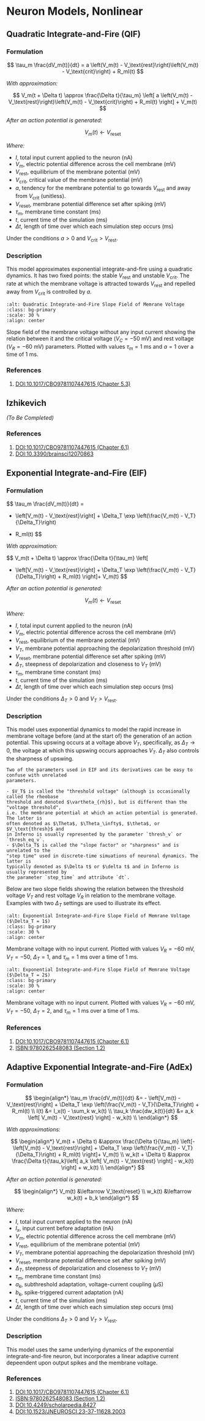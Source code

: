 # Neuron Models, Nonlinear

## Quadratic Integrate-and-Fire (QIF)
### Formulation
$$
\tau_m \frac{dV_m(t)}{dt} = a \left(V_m(t) - V_\text{rest}\right)\left(V_m(t) - V_\text{crit}\right) + R_mI(t)
$$

*With approximation:*

$$
V_m(t + \Delta t) \approx \frac{\Delta t}{\tau_m} \left[ a \left(V_m(t) - V_\text{rest}\right)\left(V_m(t) - V_\text{crit}\right) + R_mI(t) \right] + V_m(t)
$$

*After an action potential is generated:*

$$V_m(t) \leftarrow V_\text{reset}$$

*Where:*
- $I$, total input current applied to the neuron $(\text{nA})$
- $V_m$, electric potential difference across the cell membrane $(\text{mV})$
- $V_\text{rest}$, equilibrium of the membrane potential $(\text{mV})$
- $V_\text{crit}$, critical value of the membrane potential $(\text{mV})$
- $a$, tendency for the membrane potential to go towards $V_\text{rest}$ and away from $V_\text{crit}$ (unitless).
- $V_\text{reset}$, membrane potential difference set after spiking $(\text{mV})$
- $\tau_m$, membrane time constant $(\text{ms})$
- $t$, current time of the simulation $(\text{ms})$
- $\Delta t$, length of time over which each simulation step occurs $(\text{ms})$

Under the conditions $a > 0$ and $V_\text{crit} > V_\text{rest}$.

### Description
This model approximates exponential integrate-and-fire using a quadratic dynamics. It has
two fixed points: the stable $V_\text{rest}$ and unstable $V_\text{crit}$. The rate at which
the membrane voltage is attracted towards $V_\text{rest}$ and repelled away from $V_\text{crit}$
is controlled by $a$.

```{image} ../images/plots/qif_slope_field.png
:alt: Quadratic Integrate-and-Fire Slope Field of Memrane Voltage
:class: bg-primary
:scale: 30 %
:align: center
```
Slope field of the membrane voltage without any input current showing the relation between it
and the critical voltage $(V_C = -50 \text{ mV})$ and rest voltage $(V_R = -60 \text{ mV})$
parameters. Plotted with values $\tau_m=1 \text{ ms}$ and $a=1$ over a time of $1 \text{ ms}$.

### References
1. [DOI:10.1017/CBO9781107447615 (Chapter 5.3)](https://neuronaldynamics.epfl.ch/online/Ch5.S3.html)

## Izhikevich
*(To Be Completed)*

### References
1. [DOI:10.1017/CBO9781107447615 (Chapter 6.1)](https://neuronaldynamics.epfl.ch/online/Ch6.S1.html)
2. [DOI:10.3390/brainsci12070863](https://www.mdpi.com/2076-3425/12/7/863/pdf)

## Exponential Integrate-and-Fire (EIF)
### Formulation
$$
\tau_m \frac{dV_m(t)}{dt} =
- \left[V_m(t) - V_\text{rest}\right] +
\Delta_T \exp \left(\frac{V_m(t) - V_T}{\Delta_T}\right)
+ R_mI(t)
$$

*With approximation:*

$$
V_m(t + \Delta t) \approx \frac{\Delta t}{\tau_m} \left[
- \left[V_m(t) - V_\text{rest}\right] +
\Delta_T \exp \left(\frac{V_m(t) - V_T}{\Delta_T}\right) + R_mI(t)
\right]+ V_m(t)
$$

*After an action potential is generated:*

$$V_m(t) \leftarrow V_\text{reset}$$

*Where:*
- $I$, total input current applied to the neuron $(\text{nA})$
- $V_m$, electric potential difference across the cell membrane $(\text{mV})$
- $V_\text{rest}$, equilibrium of the membrane potential $(\text{mV})$
- $V_T$, membrane potential approaching the depolarization threshold $(\text{mV})$
- $V_\text{reset}$, membrane potential difference set after spiking $(\text{mV})$
- $\Delta_T$, steepness of depolarization and closeness to $V_T$ $(\text{mV})$
- $\tau_m$, membrane time constant $(\text{ms})$
- $t$, current time of the simulation $(\text{ms})$
- $\Delta t$, length of time over which each simulation step occurs $(\text{ms})$

Under the conditions $\Delta_T > 0$ and $V_T > V_\text{rest}$.

### Description
This model uses exponential dynamics to model the rapid increase in membrane voltage before
(and at the start of) the generation of an action potential. This upswing occurs at a voltage
above $V_T$, specifically, as $\Delta_T \rightarrow 0$, the voltage at which this upswing occurs
approaches $V_T$. $\Delta_T$ also controls the sharpness of upswing.

```{important}
Two of the parameters used in EIF and its derivatives can be easy to confuse with unrelated
parameters.

- $V_T$ is called the "threshold voltage" (although is occasionally called the rheobase
threshold and denoted $\vartheta_{rh}$), but is different than the "voltage threshold",
i.e. the membrane potential at which an action potential is generated. The latter is
often denoted as $\Theta$, $\Theta_\infty$, $\theta$, or $V_\text{thresh}$ and
in Inferno is usually represented by the parameter `thresh_v` or `thresh_eq_v`.
- $\Delta_T$ is called the "slope factor" or "sharpness" and is unrelated to the
"step time" used in discrete-time simuations of neuronal dynamics. The latter is
typically denoted as $\Delta t$ or $\delta t$ and in Inferno is usually represented by
the parameter `step_time` and attribute `dt`.
```

Below are two slope fields showing the relation between the threshold voltage $V_T$ and
rest voltage $V_R$ in relation to the membrane voltage. Examples with two $\Delta_T$ settings
are used to illustrate its effect.

```{image} ../images/plots/eif_slope_field_d1.png
:alt: Exponential Integrate-and-Fire Slope Field of Memrane Voltage ($\Delta_T = 1$)
:class: bg-primary
:scale: 30 %
:align: center
```
Membrane voltage with no input current. Plotted with values $V_R = -60\text{ mV}$,
$V_T = -50$, $\Delta_T = 1$, and $\tau_m=1 \text{ ms}$ over a time of $1 \text{ ms}$.

```{image} ../images/plots/eif_slope_field_d2.png
:alt: Exponential Integrate-and-Fire Slope Field of Memrane Voltage ($\Delta_T = 2$)
:class: bg-primary
:scale: 30 %
:align: center
```
Membrane voltage with no input current. Plotted with values $V_R = -60\text{ mV}$,
$V_T = -50$, $\Delta_T = 2$, and $\tau_m=1 \text{ ms}$ over a time of $1 \text{ ms}$.

### References
1. [DOI:10.1017/CBO9781107447615 (Chapter 6.1)](https://neuronaldynamics.epfl.ch/online/Ch6.S1.html)
2. [ISBN:9780262548083 (Section 1.2)](https://github.com/RobertRosenbaum/ModelingNeuralCircuits/blob/main/ModelingNeuralCircuits.pdf)

## Adaptive Exponential Integrate-and-Fire (AdEx)
### Formulation
$$
\begin{align*}
    \tau_m \frac{dV_m(t)}{dt} &= - \left[V_m(t) - V_\text{rest}\right] +
    \Delta_T \exp \left(\frac{V_m(t) - V_T}{\Delta_T}\right) + R_mI(t) \\
    I(t) &= I_x(t) - \sum_k w_k(t) \\
    \tau_k \frac{dw_k(t)}{dt} &= a_k \left[ V_m(t) - V_\text{rest} \right] - w_k(t) \\
\end{align*}
$$

*With approximations:*

$$
\begin{align*}
    V_m(t + \Delta t) &\approx \frac{\Delta t}{\tau_m} \left[- \left[V_m(t) - V_\text{rest}\right] +
    \Delta_T \exp \left(\frac{V_m(t) - V_T}{\Delta_T}\right) + R_mI(t) \right]+ V_m(t) \\
    w_k(t + \Delta t) &\approx \frac{\Delta t}{\tau_k}\left[ a_k \left[ V_m(t) - V_\text{rest} \right] - w_k(t) \right] + w_k(t) \\
\end{align*}
$$

*After an action potential is generated:*

$$
\begin{align*}
    V_m(t) &\leftarrow V_\text{reset} \\
    w_k(t) &\leftarrow w_k(t) + b_k
\end{align*}
$$

*Where:*
- $I$, total input current applied to the neuron $(\text{nA})$
- $I_x$, input current before adaptation $(\text{nA})$
- $V_m$, electric potential difference across the cell membrane $(\text{mV})$
- $V_\text{rest}$, equilibrium of the membrane potential $(\text{mV})$
- $V_T$, membrane potential approaching the depolarization threshold $(\text{mV})$
- $V_\text{reset}$, membrane potential difference set after spiking $(\text{mV})$
- $\Delta_T$, steepness of depolarization and closeness to $V_T$ $(\text{mV})$
- $\tau_m$, membrane time constant $(\text{ms})$
- $a_k$, subthreshold adaptation, voltage-current coupling $(\mu\text{S})$
- $b_k$, spike-triggered current adaptation $(\text{nA})$
- $t$, current time of the simulation $(\text{ms})$
- $\Delta t$, length of time over which each simulation step occurs $(\text{ms})$

Under the conditions $\Delta_T > 0$ and $V_T > V_\text{rest}$.

### Description
This model uses the same underlying dynamics of the exponential integrate-and-fire neuron, but
incorporates a linear adaptive current depeendent upon output spikes and the membrane voltage.

### References
1. [DOI:10.1017/CBO9781107447615 (Chapter 6.1)](https://neuronaldynamics.epfl.ch/online/Ch6.S1.html)
2. [ISBN:9780262548083 (Section 1.2)](https://github.com/RobertRosenbaum/ModelingNeuralCircuits/blob/main/ModelingNeuralCircuits.pdf)
3. [DOI:10.4249/scholarpedia.8427](http://www.scholarpedia.org/article/Adaptive_exponential_integrate-and-fire_model)
4. [DOI:10.1523/JNEUROSCI.23-37-11628.2003](https://www.jneurosci.org/content/23/37/11628.long)